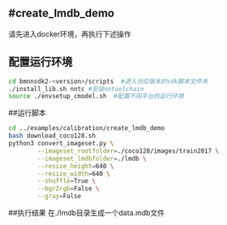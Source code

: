 #create_lmdb_demo
-----
请先进入docker环境，再执行下述操作
## 配置运行环境
```bash
cd bmnnsdk2-<version>/scripts  #进入对应版本的sdk脚本文件夹
./install_lib.sh nntc #安装nntoolchain
source ./envsetup_cmodel.sh  #配置不同平台的运行环境
```
##运行脚本
```bash
cd ../examples/calibration/create_lmdb_demo
bash download_coco128.sh
python3 convert_imageset.py \
        --imageset_rootfolder=./coco128/images/train2017 \
        --imageset_lmdbfolder=./lmdb \
        --resize_height=640 \
        --resize_width=640 \
        --shuffle=True \
        --bgr2rgb=False \
        --gray=False
```
##执行结果
在./lmdb目录生成一个data.mdb文件